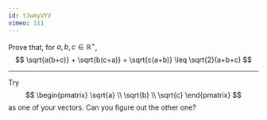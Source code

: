 ```yaml
---
id: tJwmyVYV
vimeo: 111
---
```


Prove that, for $a,b,c \in \mathbb{R}^{+}$,
$$
\sqrt{a(b+c)} + \sqrt{b(c+a)} + \sqrt{c(a+b)} \leq \sqrt{2}(a+b+c)
$$

---

Try
$$
\begin{pmatrix}
\sqrt{a} \\
\sqrt{b} \\
\sqrt{c}
\end{pmatrix}
$$
as one of your vectors. Can you figure out the other one?
